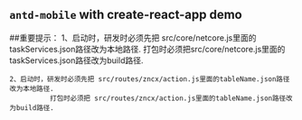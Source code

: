 ## `antd-mobile` with create-react-app demo

##重要提示：
    1、启动时，研发时必须先把 src/core/netcore.js里面的taskServices.json路径改为本地路径.
              打包时必须把src/core/netcore.js里面的taskServices.json路径改为build路径.

              
    2、启动时，研发时必须先把 src/routes/zncx/action.js里面的tableName.json路径改为本地路径.
              打包时必须把 src/routes/zncx/action.js里面的tableName.json路径改为build路径.